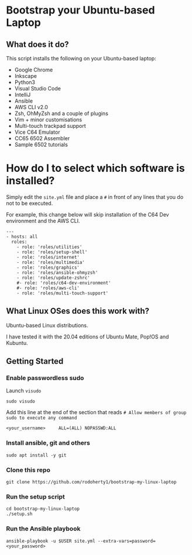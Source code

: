 
# Bootstrap your Ubuntu-based Laptop

## What does it do?
This script installs the following on your Ubuntu-based laptop:
* Google Chrome
* Inkscape
* Python3
* Visual Studio Code
* IntelliJ
* Ansible
* AWS CLI v2.0
* Zsh, OhMyZsh and a couple of plugins
* Vim + minor customisations
* Multi-touch trackpad support
* Vice C64 Emulator
* CC65 6502 Assembler
* Sample 6502 tutorials

# How do I to select which software is installed?
Simply edit the `site.yml` file and place a `#` in front of any lines that you do not to be executed.

For example, this change below will skip installation of the C64 Dev environment and the AWS CLI.
```
---
- hosts: all 
  roles:
    - role: 'roles/utilities'
    - role: 'roles/setup-shell'
    - role: 'roles/internet'
    - role: 'roles/multimedia'
    - role: 'roles/graphics'
    - role: 'roles/ansible-ohmyzsh'
    - role: 'roles/update-zshrc'
    #- role: 'roles/c64-dev-environment'
    #- role: 'roles/aws-cli'
    - role: 'roles/multi-touch-support'
```

## What Linux OSes does this work with?
Ubuntu-based Linux distributions.

I have tested it with the 20.04 editions of Ubuntu Mate, Pop!OS and Kubuntu.

## Getting Started
### Enable passwordless sudo
Launch `visudo`

    sudo visudo

Add this line at the end of  the section that reads `# Allow members of group sudo to execute any command`

    <your_username>     ALL=(ALL) NOPASSWD:ALL

### Install ansible, git and others
    sudo apt install -y git 

### Clone this repo
    git clone https://github.com/rodoherty1/bootstrap-my-linux-laptop

### Run the setup script
    cd bootstrap-my-linux-laptop
    ./setup.sh

### Run the Ansible playbook
    ansible-playbook -u $USER site.yml --extra-vars=password=<your_password>

